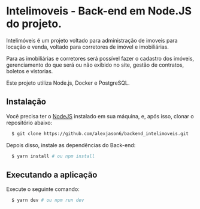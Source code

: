 # Intelimoveis  - Back-end em Node.JS do projeto.
Intelimóveis é um projeto voltado para administração de imoveis para locação e venda, voltado para corretores de imóvel e imobiliárias.

Para as imobiliárias e corretores será possível fazer o cadastro dos imóveis, gerenciamento do que será ou não exibido no site, gestão de contratos, boletos e vistorias.

Este projeto utiliza Node.js, Docker e PostgreSQL.

## Instalação

Você precisa ter o [NodeJS](https://nodejs.org) instalado em sua máquina, e, após isso, clonar o repositório abaixo:
```sh
  $ git clone https://github.com/alexjason6/backend_intelimoveis.git
```

Depois disso, instale as dependências do Back-end:
```sh
  $ yarn install # ou npm install
```

## Executando a aplicação

Execute o seguinte comando:
```sh
  $ yarn dev # ou npm run dev
```
